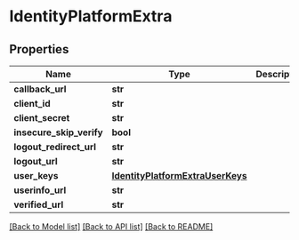 # IdentityPlatformExtra

## Properties
Name | Type | Description | Notes
------------ | ------------- | ------------- | -------------
**callback_url** | **str** |  | [optional] 
**client_id** | **str** |  | [optional] 
**client_secret** | **str** |  | [optional] 
**insecure_skip_verify** | **bool** |  | [optional] 
**logout_redirect_url** | **str** |  | [optional] 
**logout_url** | **str** |  | [optional] 
**user_keys** | [**IdentityPlatformExtraUserKeys**](IdentityPlatformExtraUserKeys.md) |  | [optional] 
**userinfo_url** | **str** |  | [optional] 
**verified_url** | **str** |  | [optional] 

[[Back to Model list]](../README.md#documentation-for-models) [[Back to API list]](../README.md#documentation-for-api-endpoints) [[Back to README]](../README.md)


